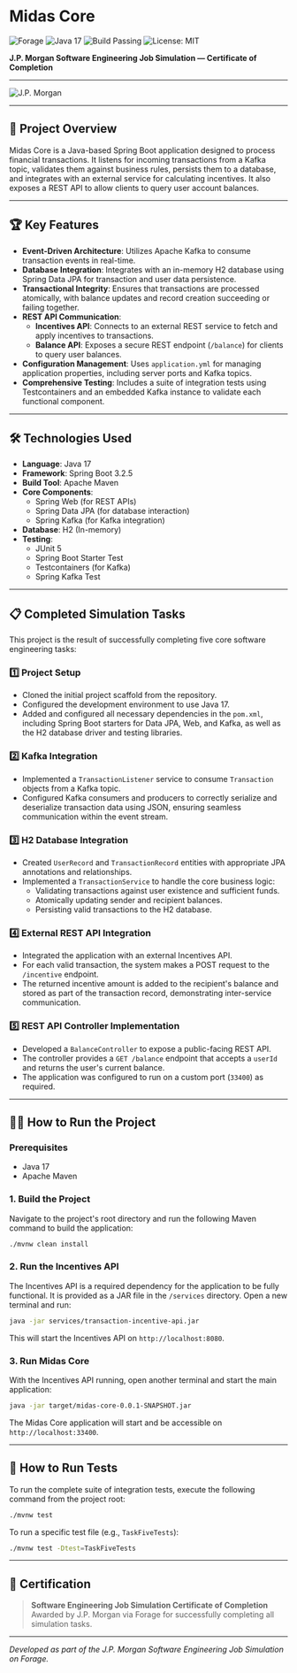 # Midas Core

![Forage](https://img.shields.io/badge/Forage-JPMorgan-blue)
![Java 17](https://img.shields.io/badge/Java-17-blue.svg)
![Build Passing](https://img.shields.io/badge/Build-Passing-brightgreen.svg)
![License: MIT](https://img.shields.io/badge/License-MIT-green.svg)

**J.P. Morgan Software Engineering Job Simulation — Certificate of Completion**

---

![J.P. Morgan](https://upload.wikimedia.org/wikipedia/commons/5/5a/JPMorgan_Chase_Logo_2008.svg)

---

## 🚀 Project Overview

Midas Core is a Java-based Spring Boot application designed to process financial transactions. It listens for incoming transactions from a Kafka topic, validates them against business rules, persists them to a database, and integrates with an external service for calculating incentives. It also exposes a REST API to allow clients to query user account balances.

---

## 🏆 Key Features

- **Event-Driven Architecture**: Utilizes Apache Kafka to consume transaction events in real-time.
- **Database Integration**: Integrates with an in-memory H2 database using Spring Data JPA for transaction and user data persistence.
- **Transactional Integrity**: Ensures that transactions are processed atomically, with balance updates and record creation succeeding or failing together.
- **REST API Communication**:
    - **Incentives API**: Connects to an external REST service to fetch and apply incentives to transactions.
    - **Balance API**: Exposes a secure REST endpoint (`/balance`) for clients to query user balances.
- **Configuration Management**: Uses `application.yml` for managing application properties, including server ports and Kafka topics.
- **Comprehensive Testing**: Includes a suite of integration tests using Testcontainers and an embedded Kafka instance to validate each functional component.

---

## 🛠️ Technologies Used

- **Language**: Java 17
- **Framework**: Spring Boot 3.2.5
- **Build Tool**: Apache Maven
- **Core Components**:
    - Spring Web (for REST APIs)
    - Spring Data JPA (for database interaction)
    - Spring Kafka (for Kafka integration)
- **Database**: H2 (In-memory)
- **Testing**:
    - JUnit 5
    - Spring Boot Starter Test
    - Testcontainers (for Kafka)
    - Spring Kafka Test

---

## 📋 Completed Simulation Tasks

This project is the result of successfully completing five core software engineering tasks:

### 1️⃣ Project Setup
- Cloned the initial project scaffold from the repository.
- Configured the development environment to use Java 17.
- Added and configured all necessary dependencies in the `pom.xml`, including Spring Boot starters for Data JPA, Web, and Kafka, as well as the H2 database driver and testing libraries.

### 2️⃣ Kafka Integration
- Implemented a `TransactionListener` service to consume `Transaction` objects from a Kafka topic.
- Configured Kafka consumers and producers to correctly serialize and deserialize transaction data using JSON, ensuring seamless communication within the event stream.

### 3️⃣ H2 Database Integration
- Created `UserRecord` and `TransactionRecord` entities with appropriate JPA annotations and relationships.
- Implemented a `TransactionService` to handle the core business logic:
    - Validating transactions against user existence and sufficient funds.
    - Atomically updating sender and recipient balances.
    - Persisting valid transactions to the H2 database.

### 4️⃣ External REST API Integration
- Integrated the application with an external Incentives API.
- For each valid transaction, the system makes a POST request to the `/incentive` endpoint.
- The returned incentive amount is added to the recipient's balance and stored as part of the transaction record, demonstrating inter-service communication.

### 5️⃣ REST API Controller Implementation
- Developed a `BalanceController` to expose a public-facing REST API.
- The controller provides a `GET /balance` endpoint that accepts a `userId` and returns the user's current balance.
- The application was configured to run on a custom port (`33400`) as required.

---

## 🏃‍♂️ How to Run the Project

### Prerequisites
- Java 17
- Apache Maven

### 1. Build the Project
Navigate to the project's root directory and run the following Maven command to build the application:
```bash
./mvnw clean install
```

### 2. Run the Incentives API
The Incentives API is a required dependency for the application to be fully functional. It is provided as a JAR file in the `/services` directory. Open a new terminal and run:
```bash
java -jar services/transaction-incentive-api.jar
```
This will start the Incentives API on `http://localhost:8080`.

### 3. Run Midas Core
With the Incentives API running, open another terminal and start the main application:
```bash
java -jar target/midas-core-0.0.1-SNAPSHOT.jar
```
The Midas Core application will start and be accessible on `http://localhost:33400`.

---

## 🧪 How to Run Tests

To run the complete suite of integration tests, execute the following command from the project root:
```bash
./mvnw test
```

To run a specific test file (e.g., `TaskFiveTests`):
```bash
./mvnw test -Dtest=TaskFiveTests
```

---

## 📜 Certification

> **Software Engineering Job Simulation Certificate of Completion**
> Awarded by J.P. Morgan via Forage for successfully completing all simulation tasks.

---

_Developed as part of the J.P. Morgan Software Engineering Job Simulation on Forage._ 